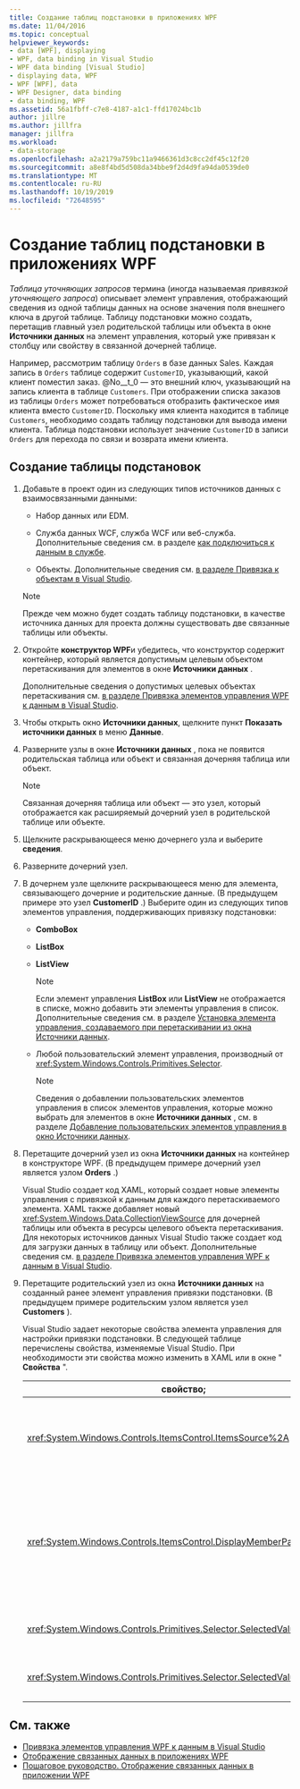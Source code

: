 ```yaml
---
title: Создание таблиц подстановки в приложениях WPF
ms.date: 11/04/2016
ms.topic: conceptual
helpviewer_keywords:
- data [WPF], displaying
- WPF, data binding in Visual Studio
- WPF data binding [Visual Studio]
- displaying data, WPF
- WPF [WPF], data
- WPF Designer, data binding
- data binding, WPF
ms.assetid: 56a1fbff-c7e8-4187-a1c1-ffd17024bc1b
author: jillre
ms.author: jillfra
manager: jillfra
ms.workload:
- data-storage
ms.openlocfilehash: a2a2179a759bc11a9466361d3c8cc2df45c12f20
ms.sourcegitcommit: a8e8f4bd5d508da34bbe9f2d4d9fa94da0539de0
ms.translationtype: MT
ms.contentlocale: ru-RU
ms.lasthandoff: 10/19/2019
ms.locfileid: "72648595"
---
```

# <a name="create-lookup-tables-in-wpf-applications"></a>Создание таблиц подстановки в приложениях WPF

*Таблица уточняющих запросов* термина (иногда называемая *привязкой уточняющего запроса*) описывает элемент управления, отображающий сведения из одной таблицы данных на основе значения поля внешнего ключа в другой таблице. Таблицу подстановки можно создать, перетащив главный узел родительской таблицы или объекта в окне **Источники данных** на элемент управления, который уже привязан к столбцу или свойству в связанной дочерней таблице.

Например, рассмотрим таблицу `Orders` в базе данных Sales. Каждая запись в `Orders` таблице содержит `CustomerID`, указывающий, какой клиент поместил заказ. @No__t_0 — это внешний ключ, указывающий на запись клиента в таблице `Customers`. При отображении списка заказов из таблицы `Orders` может потребоваться отобразить фактическое имя клиента вместо `CustomerID`. Поскольку имя клиента находится в таблице `Customers`, необходимо создать таблицу подстановки для вывода имени клиента. Таблица подстановки использует значение `CustomerID` в записи `Orders` для перехода по связи и возврата имени клиента.

## <a name="to-create-a-lookup-table"></a>Создание таблицы подстановок

1. Добавьте в проект один из следующих типов источников данных с взаимосвязанными данными:

    - Набор данных или EDM.

    - Служба данных WCF, служба WCF или веб-служба. Дополнительные сведения см. в разделе [как подключиться к данным в службе](../data-tools/how-to-connect-to-data-in-a-service.md).

    - Объекты. Дополнительные сведения см. [в разделе Привязка к объектам в Visual Studio](bind-objects-in-visual-studio.md).

    > [!NOTE]
    > Прежде чем можно будет создать таблицу подстановки, в качестве источника данных для проекта должны существовать две связанные таблицы или объекты.

2. Откройте **конструктор WPF**и убедитесь, что конструктор содержит контейнер, который является допустимым целевым объектом перетаскивания для элементов в окне **Источники данных** .

     Дополнительные сведения о допустимых целевых объектах перетаскивания см. [в разделе Привязка элементов управления WPF к данным в Visual Studio](../data-tools/bind-wpf-controls-to-data-in-visual-studio.md).

3. Чтобы открыть окно **Источники данных**, щелкните пункт **Показать источники данных** в меню **Данные**.

4. Разверните узлы в окне **Источники данных** , пока не появится родительская таблица или объект и связанная дочерняя таблица или объект.

    > [!NOTE]
    > Связанная дочерняя таблица или объект — это узел, который отображается как расширяемый дочерний узел в родительской таблице или объекте.

5. Щелкните раскрывающееся меню дочернего узла и выберите **сведения**.

6. Разверните дочерний узел.

7. В дочернем узле щелкните раскрывающееся меню для элемента, связывающего дочерние и родительские данные. (В предыдущем примере это узел **CustomerID** .) Выберите один из следующих типов элементов управления, поддерживающих привязку подстановки:

    - **ComboBox**

    - **ListBox**

    - **ListView**

        > [!NOTE]
        > Если элемент управления **ListBox** или **ListView** не отображается в списке, можно добавить эти элементы управления в список. Дополнительные сведения см. в разделе [Установка элемента управления, создаваемого при перетаскивании из окна Источники данных](../data-tools/set-the-control-to-be-created-when-dragging-from-the-data-sources-window.md).

    - Любой пользовательский элемент управления, производный от <xref:System.Windows.Controls.Primitives.Selector>.

        > [!NOTE]
        > Сведения о добавлении пользовательских элементов управления в список элементов управления, которые можно выбрать для элементов в окне **Источники данных** , см. в разделе [Добавление пользовательских элементов управления в окно Источники данных](../data-tools/add-custom-controls-to-the-data-sources-window.md).

8. Перетащите дочерний узел из окна **Источники данных** на контейнер в конструкторе WPF. (В предыдущем примере дочерний узел является узлом **Orders** .)

     Visual Studio создает код XAML, который создает новые элементы управления с привязкой к данным для каждого перетаскиваемого элемента. XAML также добавляет новый <xref:System.Windows.Data.CollectionViewSource> для дочерней таблицы или объекта в ресурсы целевого объекта перетаскивания. Для некоторых источников данных Visual Studio также создает код для загрузки данных в таблицу или объект. Дополнительные сведения см. [в разделе Привязка элементов управления WPF к данным в Visual Studio](../data-tools/bind-wpf-controls-to-data-in-visual-studio.md).

9. Перетащите родительский узел из окна **Источники данных** на созданный ранее элемент управления привязки подстановки. (В предыдущем примере родительским узлом является узел **Customers** ).

     Visual Studio задает некоторые свойства элемента управления для настройки привязки подстановки. В следующей таблице перечислены свойства, изменяемые Visual Studio. При необходимости эти свойства можно изменить в XAML или в окне " **Свойства** ".

    |свойство;|Пояснение к параметру|
    |--------------| - |
    |<xref:System.Windows.Controls.ItemsControl.ItemsSource%2A>|Это свойство задает коллекцию или привязку, используемые для получения данных, отображаемых в элементе управления. Visual Studio устанавливает это свойство в <xref:System.Windows.Data.CollectionViewSource> для родительских данных, которые были перенесены в элемент управления.|
    |<xref:System.Windows.Controls.ItemsControl.DisplayMemberPath%2A>|Это свойство задает путь к элементу данных, отображаемому в элементе управления. Visual Studio устанавливает это свойство в первый столбец или свойство в родительских данных после первичного ключа, имеющего строковый тип данных.<br /><br /> Если необходимо отобразить другой столбец или свойство в родительских данных, измените это свойство на путь другого свойства.|
    |<xref:System.Windows.Controls.Primitives.Selector.SelectedValue%2A>|Visual Studio привязывает это свойство к столбцу или свойству дочерних данных, которые были перенесены в конструктор. Это внешний ключ к родительским данным.|
    |<xref:System.Windows.Controls.Primitives.Selector.SelectedValuePath%2A>|Visual Studio задает этому свойству путь к столбцу или свойству дочерних данных, которые являются внешним ключом для родительских данных.|

## <a name="see-also"></a>См. также

- [Привязка элементов управления WPF к данным в Visual Studio](../data-tools/bind-wpf-controls-to-data-in-visual-studio.md)
- [Отображение связанных данных в приложениях WPF](../data-tools/display-related-data-in-wpf-applications.md)
- [Пошаговое руководство. Отображение связанных данных в приложении WPF](../data-tools/display-related-data-in-wpf-applications.md)